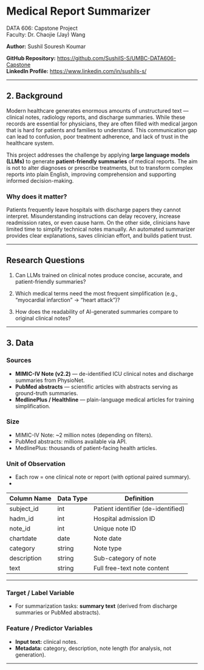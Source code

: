 # Medical Report Summarizer  
DATA 606: Capstone Project  
Faculty: Dr. Chaojie (Jay) Wang  

**Author:** Sushil Souresh Koumar

**GitHub Repository:** https://github.com/SushilS-S/UMBC-DATA606-Capstone  
**LinkedIn Profile:** https://www.linkedin.com/in/sushils-s/ 

---

## 2. Background  

Modern healthcare generates enormous amounts of unstructured text — clinical notes, radiology reports, and discharge summaries. While these records are essential for physicians, they are often filled with medical jargon that is hard for patients and families to understand. This communication gap can lead to confusion, poor treatment adherence, and lack of trust in the healthcare system.  

This project addresses the challenge by applying **large language models (LLMs)** to generate **patient-friendly summaries** of medical reports. The aim is not to alter diagnoses or prescribe treatments, but to transform complex reports into plain English, improving comprehension and supporting informed decision-making.  

### Why does it matter?  
Patients frequently leave hospitals with discharge papers they cannot interpret. Misunderstanding instructions can delay recovery, increase readmission rates, or even cause harm. On the other side, clinicians have limited time to simplify technical notes manually. An automated summarizer provides clear explanations, saves clinician effort, and builds patient trust.  

---

## Research Questions  

1. Can LLMs trained on clinical notes produce concise, accurate, and patient-friendly summaries?  

2. Which medical terms need the most frequent simplification (e.g., “myocardial infarction” → “heart attack”)?  

3. How does the readability of AI-generated summaries compare to original clinical notes?  


---

## 3. Data  

### Sources  
- **MIMIC-IV Note (v2.2)** — de-identified ICU clinical notes and discharge summaries from PhysioNet.  
- **PubMed abstracts** — scientific articles with abstracts serving as ground-truth summaries.  
- **MedlinePlus / Healthline** — plain-language medical articles for training simplification.  

### Size  
- MIMIC-IV Note: ~2 million notes (depending on filters).  
- PubMed abstracts: millions available via API.  
- MedlinePlus: thousands of patient-facing health articles.  

### Unit of Observation  
- Each row = one clinical note or report (with optional paired summary).
- 
| Column Name  | Data Type | Definition                               | 
|--------------|-----------|------------------------------------------|
| subject_id   | int       | Patient identifier (de-identified)       | 
| hadm_id      | int       | Hospital admission ID                    | 
| note_id      | int       | Unique note ID                           | 
| chartdate    | date      | Note date                                | 
| category     | string    | Note type                                | 
| description  | string    | Sub-category of note                     | 
| text         | string    | Full free-text note content              | 

---


### Target / Label Variable  
- For summarization tasks: **summary text** (derived from discharge summaries or PubMed abstracts).  

### Feature / Predictor Variables  
- **Input text:** clinical notes.  
- **Metadata:** category, description, note length (for analysis, not generation).  

---
